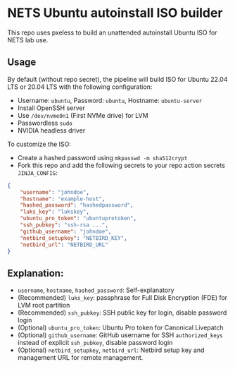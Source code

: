 # NETS Ubuntu autoinstall ISO builder

This repo uses pxeless to build an unattended autoinstall Ubuntu ISO for NETS lab use.


## Usage
By default (without repo secret), the pipeline will build ISO for Ubuntu 22.04 LTS or 20.04 LTS with the following configuration:
- Username: `ubuntu`, Password: `ubuntu`, Hostname: `ubuntu-server`
- Install OpenSSH server
- Use `/dev/nvme0n1` (First NVMe drive) for LVM
- Passwordless `sudo`
- NVIDIA headless driver

To customize the ISO:
- Create a hashed password using `mkpasswd -m sha512crypt`
- Fork this repo and add the following secrets to your repo action secrets `JINJA_CONFIG`:
```json
{
    "username": "johndoe",
    "hostname": "example-host",
    "hashed_password": "hashedpassword",
    "luks_key": "lukskey",
    "ubuntu_pro_token": "ubuntuprotoken",
    "ssh_pubkey": "ssh-rsa ...",
    "github_username": "johndoe",
    "netbird_setupkey": "NETBIRD_KEY",
    "netbird_url": "NETBIRD_URL"
}
```

## Explanation:
- `username`, `hostname`, `hashed_password`: Self-explanatory
- (Recommended) `luks_key`: passphrase for Full Disk Encryption (FDE) for LVM root partition
- (Recommended) `ssh_pubkey`: SSH public key for login, disable password login
- (Optional) `ubuntu_pro_token`: Ubuntu Pro token for Canonical Livepatch
- (Optional) `github_username`: GitHub username for SSH `authorized_keys` instead of explicit `ssh_pubkey`, disable password login
- (Optional) `netbird_setupkey`, `netbird_url`: Netbird setup key and management URL for remote management.